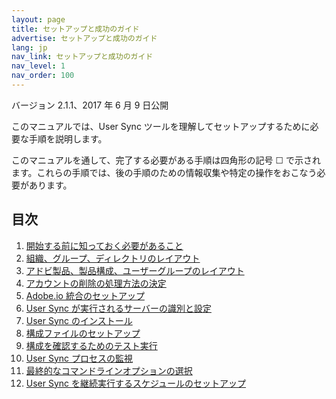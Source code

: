 ```yaml
---
layout: page
title: セットアップと成功のガイド
advertise: セットアップと成功のガイド
lang: jp
nav_link: セットアップと成功のガイド
nav_level: 1
nav_order: 100
---
```


バージョン 2.1.1、2017 年 6 月 9 日公開

このマニュアルでは、User Sync ツールを理解してセットアップするために必要な手順を説明します。

このマニュアルを通して、完了する必要がある手順は四角形の記号 &#9744; で示されます。これらの手順では、後の手順のための情報収集や特定の操作をおこなう必要があります。

## 目次

1. [開始する前に知っておく必要があること](before_you_start.md)
2. [組織、グループ、ディレクトリのレイアウト](layout_orgs.md)
3. [アドビ製品、製品構成、ユーザーグループのレイアウト](layout_products.md)
4. [アカウントの削除の処理方法の決定](decide_deletion_policy.md)
5. [Adobe.io 統合のセットアップ](setup_adobeio.md)
6. [User Sync が実行されるサーバーの識別と設定](identify_server.md)
7. [User Sync のインストール](install_sync.md)
8. [構成ファイルのセットアップ](setup_config_files.md)
9. [構成を確認するためのテスト実行](test_run.md)
10. [User Sync プロセスの監視](monitoring.md)
11. [最終的なコマンドラインオプションの選択](command_line_options.md)
12. [User Sync を継続実行するスケジュールのセットアップ](scheduling.md)

